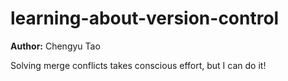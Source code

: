 # learning-about-version-control

**Author:** Chengyu Tao

Solving merge conflicts takes conscious effort, but I can do it!
